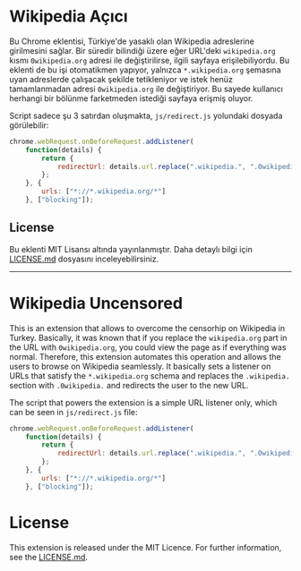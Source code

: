 # Wikipedia Açıcı

Bu Chrome eklentisi, Türkiye'de yasaklı olan Wikipedia adreslerine girilmesini sağlar. Bir süredir bilindiği üzere eğer URL'deki `wikipedia.org` kısmı `0wikipedia.org` adresi ile değiştirilirse, ilgili sayfaya erişilebiliyordu. Bu eklenti de bu işi otomatikmen yapıyor, yalnızca `*.wikipedia.org` şemasına uyan adreslerde çalışacak şekilde tetikleniyor ve istek henüz tamamlanmadan adresi `0wikipedia.org` ile değiştiriyor. Bu sayede kullanıcı herhangi bir bölünme farketmeden istediği sayfaya erişmiş oluyor.

Script sadece şu 3 satırdan oluşmakta, `js/redirect.js` yolundaki dosyada görülebilir:

```js
chrome.webRequest.onBeforeRequest.addListener(
    function(details) {
        return {
            redirectUrl: details.url.replace(".wikipedia.", ".0wikipedia.")
        };
    }, {
        urls: ["*://*.wikipedia.org/*"]
    }, ["blocking"]);
```


## License

Bu eklenti MIT Lisansı altında yayınlanmıştır. Daha detaylı bilgi için [LICENSE.md](LICENSE.md) dosyasını inceleyebilirsiniz.

------

# Wikipedia Uncensored

This is an extension that allows to overcome the censorhip on Wikipedia in Turkey. Basically, it was known that if you replace the `wikipedia.org` part in the URL with `0wikipedia.org`, you could view the page as if everything was normal. Therefore, this extension automates this operation and allows the users to browse on Wikipedia seamlessly. It basically sets a listener on URLs that satisfy the `*.wikipedia.org` schema and replaces the `.wikipedia.` section with `.0wikipedia.` and redirects the user to the new URL.

The script that powers the extension is a simple URL listener only, which can be seen in `js/redirect.js` file:

```js
chrome.webRequest.onBeforeRequest.addListener(
    function(details) {
        return {
            redirectUrl: details.url.replace(".wikipedia.", ".0wikipedia.")
        };
    }, {
        urls: ["*://*.wikipedia.org/*"]
    }, ["blocking"]);
```

# License

This extension is released under the MIT Licence. For further information, see the [LICENSE.md](LICENSE.md).